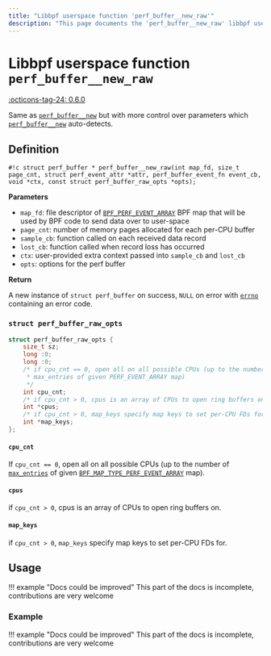```yaml
---
title: "Libbpf userspace function 'perf_buffer__new_raw'"
description: "This page documents the 'perf_buffer__new_raw' libbpf userspace function, including its definition, usage, and examples."
---
```

# Libbpf userspace function `perf_buffer__new_raw`

<!-- [LIBBPF_TAG] -->
[:octicons-tag-24: 0.6.0](https://github.com/libbpf/libbpf/releases/tag/v0.6.0)
<!-- [/LIBBPF_TAG] -->

Same as [`perf_buffer__new`](perf_buffer__new.md) but with more control over parameters which [`perf_buffer__new`](perf_buffer__new.md) auto-detects.

## Definition

`#!c struct perf_buffer * perf_buffer__new_raw(int map_fd, size_t page_cnt, struct perf_event_attr *attr, perf_buffer_event_fn event_cb, void *ctx, const struct perf_buffer_raw_opts *opts);`

**Parameters**

- `map_fd`: file descriptor of [`BPF_PERF_EVENT_ARRAY`](../../../linux/map-type/BPF_MAP_TYPE_PERF_EVENT_ARRAY.md) BPF map that will be used by BPF
code to send data over to user-space
- `page_cnt`: number of memory pages allocated for each per-CPU buffer
- `sample_cb`: function called on each received data record
- `lost_cb`: function called when record loss has occurred
- `ctx`: user-provided extra context passed into `sample_cb` and `lost_cb`
- `opts`: options for the perf buffer

**Return**

A new instance of `struct perf_buffer` on success, `NULL` on error with [`errno`](https://man7.org/linux/man-pages/man3/errno.3.html) containing an error code.

### `struct perf_buffer_raw_opts`

```c
struct perf_buffer_raw_opts {
	size_t sz;
	long :0;
	long :0;
	/* if cpu_cnt == 0, open all on all possible CPUs (up to the number of
	 * max_entries of given PERF_EVENT_ARRAY map)
	 */
	int cpu_cnt;
	/* if cpu_cnt > 0, cpus is an array of CPUs to open ring buffers on */
	int *cpus;
	/* if cpu_cnt > 0, map_keys specify map keys to set per-CPU FDs for */
	int *map_keys;
};
```

#### `cpu_cnt`

If `cpu_cnt == 0`, open all on all possible CPUs (up to the number of [`max_entries`](../../../linux/syscall/BPF_MAP_CREATE.md#max_entries) of given [`BPF_MAP_TYPE_PERF_EVENT_ARRAY`](../../../linux/map-type/BPF_MAP_TYPE_PERF_EVENT_ARRAY.md) map).

#### `cpus`

if `cpu_cnt > 0`, cpus is an array of CPUs to open ring buffers on.

#### `map_keys`

if `cpu_cnt > 0`, `map_keys` specify map keys to set per-CPU FDs for.

## Usage

!!! example "Docs could be improved"
    This part of the docs is incomplete, contributions are very welcome

### Example

!!! example "Docs could be improved"
    This part of the docs is incomplete, contributions are very welcome
